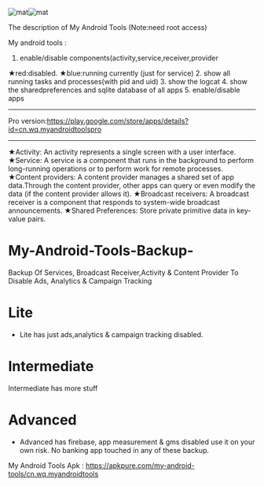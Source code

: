 ![mat](https://s22.postimg.cc/v4eg3rww1/image.png)![mat](https://s22.postimg.cc/f65qdv7vl/image.png)

The description of My Android Tools
(Note:need root access)

My android tools :
1. enable/disable components(activity,service,receiver,provider

★red:disabled.
★blue:running currently (just for service)
2. show all running tasks and processes(with pid and uid)
3. show the logcat
4. show the sharedpreferences and sqlite database of all apps
5. enable/disable apps

----------------------------------

Pro version:https://play.google.com/store/apps/details?id=cn.wq.myandroidtoolspro

----------------------------------
★Activity: An activity represents a single screen with a user interface.
★Service: A service is a component that runs in the background to perform long-running operations or to perform work for remote processes.
★Content providers: A content provider manages a shared set of app data.Through the content provider, other apps can query or even modify the data (if the content provider allows it).
★Broadcast receivers: A broadcast receiver is a component that responds to system-wide broadcast announcements.
★Shared Preferences: Store private primitive data in key-value pairs.

# My-Android-Tools-Backup-
Backup Of Services, Broadcast Receiver,Activity &amp; Content Provider To Disable Ads, Analytics &amp; Campaign Tracking
# Lite
- Lite has just ads,analytics & campaign tracking disabled.
# Intermediate
Intermediate has more stuff 
# Advanced 
- Advanced has firebase, app measurement & gms disabled use it on your own risk.
No banking app touched in any of these backup.

My Android Tools Apk : https://apkpure.com/my-android-tools/cn.wq.myandroidtools
